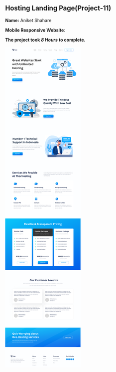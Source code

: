## Hosting Landing Page(Project-11)  

**Name:** Aniket Shahare

**Mobile Responsive Website**:

**The project took ***8 Hours*** to complete.** 


![image](final.png)
